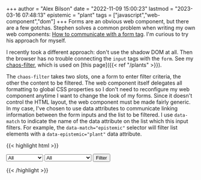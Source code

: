 +++
author = "Alex Bilson"
date = "2022-11-09 15:00:23"
lastmod = "2023-03-16 07:48:13"
epistemic = "plant"
tags = ["javascript","web-component","dom"]
+++
Forms are an obvious web component, but there are a few gotchas. Stephen solves a common problem when writing my own web components: [How to communicate with a form tag](https://dev.to/steveblue/form-associated-custom-elements-ftw-16bi). I'm curious to try his approach for myself.

I recently took a different approach: don't use the shadow DOM at all. Then the browser has no trouble connecting the `input` tags with the `form`. See my [chaos-filter](https://github.com/acbilson/chaos-theme/blob/5f63c5d35520df10347972c0357a3a0e6e44aaa0/app/components/filter/chaos-filter.ts), which is used on [this page]({{< ref "/plants" >}}).

The `chaos-filter` takes two slots, one a form to enter filter criteria, the other the content to be filtered. The web component itself delegates all formatting to global CSS properties so I don't need to reconfigure my web component anytime I want to change the look of my forms. Since it doesn't control the HTML layout, the web component must be made fairly generic. In my case, I've chosen to use data attributes to communicate linking information between the form inputs and the list to be filtered. I use `data-match` to indicate the name of the data attribute on the list which this input filters. For example, the `data-match="epistemic"` selector will filter list elements with a `data-epistemic="plant"` data attribute.

{{< highlight html >}}
<chaos-filter>
	<form slot="chaos-filter-form" action='https://alexbilson.dev/plants' method=get>
		<select data-match="epistemic">
			<option value="all">All</option>
			<option value="🌲">Evergreen 🌲</option>
			<option value="🪴">Plant 🪴</option>
			<option value="🌿">Sprout 🌿</option>
			<option value="🌱">Seedling 🌱</option>
		</select>
		<select data-match="folder">
			<option value="all">All</option>
			<option value="business">Business</option>
			<option value="culture">Culture</option>
			<option value="entrepreneurship">Entrepreneurship</option>
			<option value="faith">Faith</option>
			<option value="identity">Identity</option>
			<option value="leadership">Leadership</option>
			<option value="parenting">Parenting</option>
			<option value="technology">Technology</option>
			<option value="writing">Writing</option>
		</select>
		<input type="submit" value="Filter"/>
	</form>
	<!-- list of content here -->
</chaos-filter>
{{< /highlight >}}
